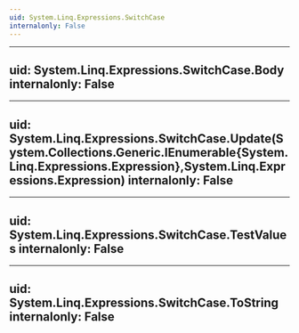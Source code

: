 ```yaml
---
uid: System.Linq.Expressions.SwitchCase
internalonly: False
---
```


---
uid: System.Linq.Expressions.SwitchCase.Body
internalonly: False
---

---
uid: System.Linq.Expressions.SwitchCase.Update(System.Collections.Generic.IEnumerable{System.Linq.Expressions.Expression},System.Linq.Expressions.Expression)
internalonly: False
---

---
uid: System.Linq.Expressions.SwitchCase.TestValues
internalonly: False
---

---
uid: System.Linq.Expressions.SwitchCase.ToString
internalonly: False
---
